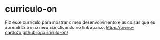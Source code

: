 # curriculo-on
Fiz esse currículo para mostrar o meu desenvolvimento e as coisas que eu aprendi
Entre no meu site clicando no link abaixo:
https://breno-cardozo.github.io/curriculo-on/
